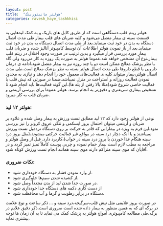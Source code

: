 ```yaml
---
layout: post
title:  "هولتر مانیتورینگ"
categories: ravesh_haye_tashkhisi
---
```

<!-- tasvir ezafe shavad va kholase nevisi -->
هولتر ریتم قلب،دستگاهی است که از طریق کابل های باریک و به کمک لیدهایی به قسمت سینه ی بیمار متصل می‌شود و کلیه ضربان های قلب بیمار طی مدت اتصال دستگاه به بدن در خود ثبت مینماید.بعد از طی مدت اتصال دستگاه به بدن در خود ثبت مینماید.بعد از باز نمودن هولتر اطلاعات آن توسط کامپیوتر آنالیز شده و ضربان قلب بیمار مورد بررسی قرار میگیرد و بدین ترتیب در صورت وجود اختلال در ریتم قلب بیمار،نوع آن مشخص خواهد شد.عموما هولتر به صورت یک روزه به کار می‌رود ولی گاه با نظر پزشک معالج ممکن است دو یا چند روزه نیز به بیمار متصل شود.ادامه ی درمان دارویی یا قطع داروها طی مدت اتصال هولتر بسته به نظر پزشک معالج است.طی مدت اتصال هولتر،بیمار میتواند کلیه ی فعالیت‌های معمول خود را انجام دهد و نیازی به محدود نمودن فعالیت روزانه و استراحت در منزل نمیباشد.ضمنا در صورتی که تپش قلب با فعالیت خاصی شروع شود(مثلا بالا رفتن از پله ها)،این گونه فعالیت‌ها باید انجام شود تا تشخیص بیماری سریعتری و دقیق‌تر به انجام برسد.
هولتر عموما برای بررسی آریتمی و ضربان قلب به کار میرود.

### هولتر ۱۲ لید:

نوعی از هولتر وجود دارد که ۱۲ لید مطابق تست ورزش به بیمار وصل شده و علاوه بر ضربان و آریتمی میتوان احتمال بروز ایسکمی و تنگی عروق کرونر را نیز بررسی نمود.این فرم به ویژه در بیمارانی که قادر به حرکت بر روی دستگاه تردمیل  تست ورزش نمیباشند و یا آنکه دچار درد سینه در مواقع غیر فعالیت حرکتی میشوند،(مثل بروز درد سینه هنگام غذا خوردن یا بروز درد سینه در خواب)،کاربرد دارد.
قبل از وصل هولتر و مراجعه به مطب لازم است بیمار حمام نموده و چربی پوست کاملاً تمیز تمیز گردد و در آقایان که موی سینه متراکم دارند موی سینه همانند انجام تست ورزش کوتاه شود.

### نکات ضروری:

- از وارد نمودن فشار به دستگاه خودداری شود.
- از کشیده شدن سیم‌ها جلوگیری شود.
- در صورت جدا شدن لید از بدن مجدداً وصل شود.
- از دست کاری دکمه های دستگاه جدا خودداری شود
- دستگاه در برابر رطوبت و گرما و آب محافظت شود.

در صورت بروز علایمی مثل تپش قلب،سرگیجه،درد سینه و … ذکر ساعت و نوع علامت در برگه ای که به همین منظور به بیمار داده شده است ضروری است.ذکر دقیق علایم در برگه،طی مطالعه کامپیوتری امواج هولتر به پزشک کمک می نماید تا به آن زمان ها توجه بیشتری نماید.
